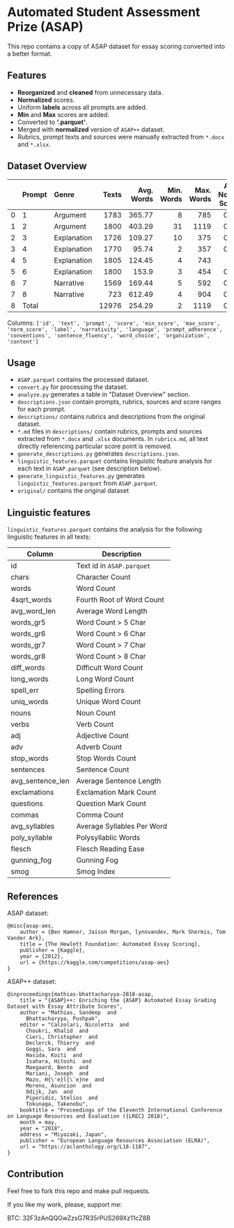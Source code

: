 # Automated Student Assessment Prize (ASAP)

This repo contains a copy of ASAP dataset for essay scoring converted into a better format.

## Features

- **Reorganized** and **cleaned** from unnecessary data.
- **Normalized** scores.
- Uniform **labels** across all prompts are added.
- **Min** and **Max** scores are added.
- Converted to **'.parquet'**.
- Merged with **normalized** version of `ASAP++` dataset.
- Rubrics, prompt texts and sources were manually extracted from `*.docx` and `*.xlsx`.

## Dataset Overview

|    | Prompt   | Genre       |   Texts |   Avg. Words |   Min. Words |   Max. Words |   Avg. Norm. Score |
|---:|:---------|:------------|--------:|-------------:|-------------:|-------------:|-------------------:|
|  0 | 1        | Argument    |    1783 |       365.77 |            8 |          785 |               0.65 |
|  1 | 2        | Argument    |    1800 |       403.29 |           31 |         1119 |               0.48 |
|  2 | 3        | Explanation |    1726 |       109.27 |           10 |          375 |               0.62 |
|  3 | 4        | Explanation |    1770 |        95.74 |            2 |          357 |               0.48 |
|  4 | 5        | Explanation |    1805 |       124.45 |            4 |          743 |               0.6  |
|  5 | 6        | Explanation |    1800 |       153.9  |            3 |          454 |               0.68 |
|  6 | 7        | Narrative   |    1569 |       169.44 |            5 |          592 |               0.54 |
|  7 | 8        | Narrative   |     723 |       612.49 |            4 |          904 |               0.62 |
|  8 | Total    |             |   12976 |       254.29 |            2 |         1119 |               0.58 |

Columns: `['id', 'text', 'prompt', 'score', 'min_score', 'max_score', 'norm_score', 'label', 'narrativity', 'language', 'prompt_adherence', 'conventions', 'sentence_fluency', 'word_choice', 'organization', 'content']`

## Usage

- `ASAP.parquet` contains the processed dataset.
- `convert.py` for processing the dataset.
- `analyze.py` generates a table in "Dataset Overview" section.
- `descriptions.json` contain prompts, rubrics, sources and score ranges for each prompt.
- `descriptions/` contains rubrics and descriptions from the original dataset.
- `*.md` files in `descriptions/` contain rubrics, prompts and sources extracted from `*.docx` and `.xlsx` documents. In `rubrics.md`, all text directly referencing particular score point is removed.
- `generate_descriptions.py` generates `descriptions.json`.
- `linguistic_features.parquet` contains linguistic feature analysis for each text in `ASAP.parquet` (see description below).
- `generate_linguistic_features.py` generates `linguistic_features.parquet` from `ASAP.parquet`.
- `original/` contains the original dataset

## Linguistic features

`linguistic_features.parquet` contains the analysis for the following linguistic features in all texts:

|Column|Description|
|---|---|
|id|Text id in `ASAP.parquet`|
|chars|Character Count|
|words|Word Count|
|4sqrt_words|Fourth Root of Word Count|
|avg_word_len|Average Word Length|
|words_gr5|Word Count > 5 Char|
|words_gr6|Word Count > 6 Char|
|words_gr7|Word Count > 7 Char|
|words_gr8|Word Count > 8 Char|
|diff_words|Difficult Word Count|
|long_words|Long Word Count|
|spell_err|Spelling Errors|
|uniq_words|Unique Word Count|
|nouns|Noun Count|
|verbs|Verb Count|
|adj|Adjective Count|
|adv|Adverb Count|
|stop_words|Stop Words Count|
|sentences|Sentence Count|
|avg_sentence_len|Average Sentence Length|
|exclamations|Exclamation Mark Count|
|questions|Question Mark Count|
|commas|Comma Count|
|avg_syllables|Average Syllables Per Word|
|poly_syllable|Polysyllablic Words|
|flesch|Flesch Reading Ease|
|gunning_fog|Gunning Fog|
|smog|Smog Index|

## References

ASAP dataset:

```
@misc{asap-aes,
    author = {Ben Hamner, Jaison Morgan, lynnvandev, Mark Shermis, Tom Vander Ark},
    title = {The Hewlett Foundation: Automated Essay Scoring},
    publisher = {Kaggle},
    year = {2012},
    url = {https://kaggle.com/competitions/asap-aes}
}
```

ASAP++ dataset:

```
@inproceedings{mathias-bhattacharyya-2018-asap,
    title = "{ASAP}++: Enriching the {ASAP} Automated Essay Grading Dataset with Essay Attribute Scores",
    author = "Mathias, Sandeep  and
      Bhattacharyya, Pushpak",
    editor = "Calzolari, Nicoletta  and
      Choukri, Khalid  and
      Cieri, Christopher  and
      Declerck, Thierry  and
      Goggi, Sara  and
      Hasida, Koiti  and
      Isahara, Hitoshi  and
      Maegaard, Bente  and
      Mariani, Joseph  and
      Mazo, H{\'e}l{\`e}ne  and
      Moreno, Asuncion  and
      Odijk, Jan  and
      Piperidis, Stelios  and
      Tokunaga, Takenobu",
    booktitle = "Proceedings of the Eleventh International Conference on Language Resources and Evaluation ({LREC} 2018)",
    month = may,
    year = "2018",
    address = "Miyazaki, Japan",
    publisher = "European Language Resources Association (ELRA)",
    url = "https://aclanthology.org/L18-1187",
}
```

## Contribution

Feel free to fork this repo and make pull requests.

If you like my work, please, support me:

BTC: 32F3zAnQQGwZzsG7R35rPUS269Xz11cZ8B
